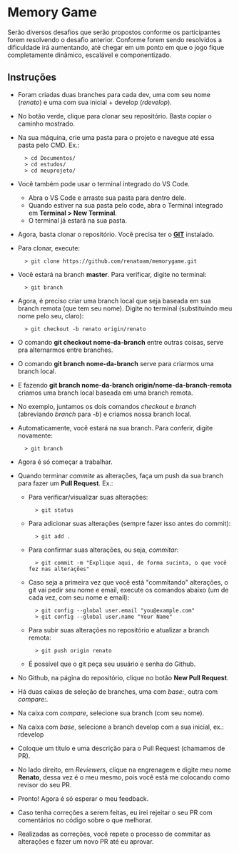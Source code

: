 # Memory Game

Serão diversos desafios que serão propostos conforme os participantes forem resolvendo o desafio anterior. Conforme forem sendo resolvidos a dificuldade irá aumentando, até chegar em um ponto em que o jogo fique completamente dinâmico, escalável e componentizado.

## Instruções

- Foram criadas duas branches para cada dev, uma com seu nome (*renato*) e uma com sua inicial + develop (*rdevelop*).
- No botão verde, clique para clonar seu repositório. Basta copiar o caminho mostrado.
- Na sua máquina, crie uma pasta para o projeto e navegue até essa pasta pelo CMD. Ex.:
       
        > cd Documentos/
        > cd estudos/
        > cd meuprojeto/
        
- Você também pode usar o terminal integrado do VS Code.
    - Abra o VS Code e arraste sua pasta para dentro dele.
    - Quando estiver na sua pasta pelo code, abra o Terminal integrado em **Terminal > New Terminal**.
    - O terminal já estará na sua pasta.

- Agora, basta clonar o repositório. Você precisa ter o **[GIT](https://git-scm.com/download/win)** instalado.
- Para clonar, execute:

        > git clone https://github.com/renatoam/memorygame.git

- Você estará na branch **master**. Para verificar, digite no terminal:

        > git branch

- Agora, é preciso criar uma branch local que seja baseada em sua branch remota (que tem seu nome). Digite no terminal (substituindo meu nome pelo seu, claro):

        > git checkout -b renato origin/renato

- O comando **git checkout nome-da-branch** entre outras coisas, serve pra alternarmos entre branches.
- O comando **git branch nome-da-branch** serve para criarmos uma branch local. 
- E fazendo **git branch nome-da-branch origin/nome-da-branch-remota** criamos uma branch local baseada em uma branch remota.
- No exemplo, juntamos os dois comandos *checkout* e *branch* (abreviando *branch* para *-b*) e criamos nossa branch local.
- Automaticamente, você estará na sua branch. Para conferir, digite novamente: 

        > git branch

- Agora é só começar a trabalhar.
- Quando terminar *commite* as alterações, faça um push da sua branch para fazer um **Pull Request**. Ex.:
    - Para verificar/visualizar suas alterações:

            > git status
    
    - Para adicionar suas alterações (sempre fazer isso antes do commit):
    
            > git add .
            
    - Para confirmar suas alterações, ou seja, *commitar*:
    
            > git commit -m "Explique aqui, de forma sucinta, o que você fez nas alterações"

    - Caso seja a primeira vez que você está "commitando" alterações, o git vai pedir seu nome e email, execute os comandos abaixo (um de cada vez, com seu nome e email):
    
            > git config --global user.email "you@example.com"
            > git config --global user.name "Your Name"
            
    - Para subir suas alterações no repositório e atualizar a branch remota: 
    
            > git push origin renato
    
    - É possível que o git peça seu usuário e senha do Github.
    
- No Github, na página do repositório, clique no botão **New Pull Request**.
- Há duas caixas de seleção de branches, uma com *base:*, outra com *compare:*.
- Na caixa com *compare*, selecione sua branch (com seu nome).
- Na caixa com *base*, selecione a branch develop com a sua inicial, ex.: rdevelop
- Coloque um título e uma descrição para o Pull Request (chamamos de PR).
- No lado direito, em *Reviewers*, clique na engrenagem e digite meu nome **Renato**, dessa vez é o meu mesmo, pois você está me colocando como revisor do seu PR.
- Pronto! Agora é só esperar o meu feedback. 
- Caso tenha correções a serem feitas, eu irei rejeitar o seu PR com comentários no código sobre o que melhorar. 
- Realizadas as correções, você repete o processo de commitar as alterações e fazer um novo PR até eu aprovar.
